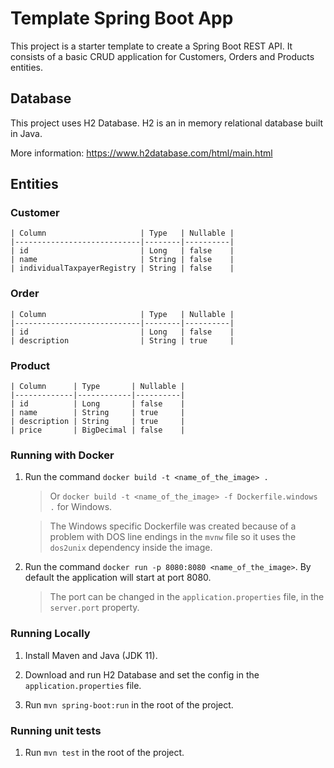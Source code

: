 # Template Spring Boot App

This project is a starter template to create a Spring Boot REST API. It consists of a basic CRUD application for Customers, Orders and Products entities.

## Database

This project uses H2 Database. H2 is an in memory relational database built in Java.

More information: https://www.h2database.com/html/main.html

## Entities

### Customer

    | Column                     | Type   | Nullable |
    |----------------------------|--------|----------|
    | id                         | Long   | false    |
    | name                       | String | false    |
    | individualTaxpayerRegistry | String | false    |



### Order

    | Column                     | Type   | Nullable |
    |----------------------------|--------|----------|
    | id                         | Long   | false    |
    | description                | String | true     |



### Product


    | Column      | Type       | Nullable |
    |-------------|------------|----------|
    | id          | Long       | false    |
    | name        | String     | true     |
    | description | String     | true     |
    | price       | BigDecimal | false    |


### Running with Docker

1. Run the command `docker build -t <name_of_the_image> .`

    > Or `docker build -t <name_of_the_image> -f Dockerfile.windows .` for Windows.

    > The Windows specific Dockerfile was created because of a problem with DOS line endings in the ``mvnw`` file so it uses the ``dos2unix`` dependency inside the image.

2. Run the command `docker run -p 8080:8080 <name_of_the_image>`. By default the application will start at port 8080.

    > The port can be changed in the ``application.properties`` file, in the ``server.port`` property.

### Running Locally

1. Install Maven and Java (JDK 11).

2. Download and run H2 Database and set the config in the `application.properties` file.

3. Run `mvn spring-boot:run` in the root of the project.

### Running unit tests

1. Run `mvn test` in the root of the project.